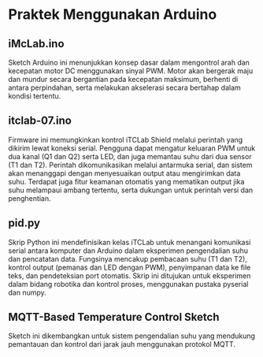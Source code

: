 # Praktek Menggunakan Arduino

##  iMcLab.ino
Sketch Arduino ini menunjukkan konsep dasar dalam mengontrol arah dan kecepatan motor DC menggunakan sinyal PWM. Motor akan bergerak maju dan mundur secara bergantian pada kecepatan maksimum, berhenti di antara perpindahan, serta melakukan akselerasi secara bertahap dalam kondisi tertentu.

## itclab-07.ino
Firmware ini memungkinkan kontrol iTCLab Shield melalui perintah yang dikirim lewat koneksi serial. Pengguna dapat mengatur keluaran PWM untuk dua kanal (Q1 dan Q2) serta LED, dan juga memantau suhu dari dua sensor (T1 dan T2). Perintah dikomunikasikan melalui antarmuka serial, dan sistem akan menanggapi dengan menyesuaikan output atau mengirimkan data suhu. Terdapat juga fitur keamanan otomatis yang mematikan output jika suhu melampaui ambang tertentu, serta dukungan untuk perintah versi dan penghentian.

## pid.py
Skrip Python ini mendefinisikan kelas iTCLab untuk menangani komunikasi serial antara komputer dan Arduino dalam eksperimen pengendalian suhu dan pencatatan data. Fungsinya mencakup pembacaan suhu (T1 dan T2), kontrol output (pemanas dan LED dengan PWM), penyimpanan data ke file teks, dan pendeteksian port otomatis. Skrip ini ditujukan untuk eksperimen dalam bidang robotika dan kontrol proses, menggunakan pustaka pyserial dan numpy.

## MQTT-Based Temperature Control Sketch
Sketch ini dikembangkan untuk sistem pengendalian suhu yang mendukung pemantauan dan kontrol dari jarak jauh menggunakan protokol MQTT.
